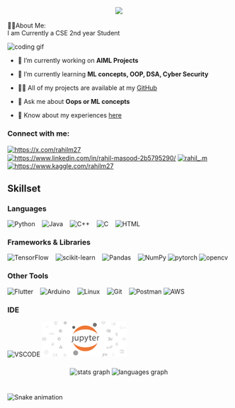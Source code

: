 <p align="center">
  <img src="https://readme-typing-svg.demolab.com/?lines=Hello👋, I'm Rahil Masood;🧑‍💻A passionate backend developer;❣️Open-Source!!;Love to learn new tech and concepts;&font=Fira%20Code&center=true&width=380&height=50&duration=4000&pause=1000">
</p>

🧑‍💻About Me:<br>
I am Currently a CSE 2nd year Student<br>

<img src="https://media.giphy.com/media/qgQUggAC3Pfv687qPC/giphy.gif" alt="coding gif" width="200"/>

- 🔭 I’m currently working on **AIML Projects**

- 🌱 I’m currently learning **ML concepts, OOP, DSA, Cyber Security**

- 👨‍💻 All of my projects are available at my [GitHub](https://github.com/RahilMasood?tab=repositories)

- 💬 Ask me about **Oops or ML concepts**

- 📄 Know about my experiences [here](https://www.linkedin.com/in/rahil-masood-2b5795290)

<h3 align="left">Connect with me:</h3>
<p align="left">
<a href="https://twitter.com/https://x.com/rahilm27" target="blank"><img align="center" src="https://raw.githubusercontent.com/rahuldkjain/github-profile-readme-generator/master/src/images/icons/Social/twitter.svg" alt="https://x.com/rahilm27" height="30" width="40" /></a>
<a href="https://linkedin.com/in/https://www.linkedin.com/in/rahil-masood-2b5795290/" target="blank"><img align="center" src="https://raw.githubusercontent.com/rahuldkjain/github-profile-readme-generator/master/src/images/icons/Social/linked-in-alt.svg" alt="https://www.linkedin.com/in/rahil-masood-2b5795290/" height="30" width="40" /></a>
<a href="https://discord.gg/rahil_.m" target="blank"><img align="center" src="https://raw.githubusercontent.com/rahuldkjain/github-profile-readme-generator/master/src/images/icons/Social/discord.svg" alt="rahil_.m" height="30" width="40" /></a>
<a href="https://kaggle.com/https://www.kaggle.com/rahilm27" target="blank"><img align="center" src="https://raw.githubusercontent.com/rahuldkjain/github-profile-readme-generator/master/src/images/icons/Social/kaggle.svg" alt="https://www.kaggle.com/rahilm27" height="30" width="40" /></a>
</p>

## Skillset

### Languages
<div>
  <img src="https://media.giphy.com/media/KAq5w47R9rmTuvWOWa/giphy.gif" alt="Python" height="80">&nbsp;&nbsp;&nbsp;
  <img src="https://www.sam-solutions.com/blog/wp-content/uploads/2019/07/java-image-recognition.jpg" alt="Java" height="80">&nbsp;&nbsp;&nbsp;
  <img src="https://raw.githubusercontent.com/isocpp/logos/master/cpp_logo.png" alt="C++" height="80">&nbsp;&nbsp;&nbsp;
  <img src="https://upload.wikimedia.org/wikipedia/commons/1/18/C_Programming_Language.svg" alt="C" height="80">&nbsp;&nbsp;&nbsp;
  <img src="https://upload.wikimedia.org/wikipedia/commons/6/61/HTML5_logo_and_wordmark.svg" alt="HTML" height="80">
</div>

### Frameworks & Libraries
<div>
  <img src="https://img.icons8.com/color/452/tensorflow.png" alt="TensorFlow" height="80">&nbsp;&nbsp;&nbsp;
  <img src="https://upload.wikimedia.org/wikipedia/commons/0/05/Scikit_learn_logo_small.svg" alt="scikit-learn" height="80">&nbsp;&nbsp;&nbsp;
  <img src="https://upload.wikimedia.org/wikipedia/commons/thumb/e/ed/Pandas_logo.svg/768px-Pandas_logo.svg.png" alt="Pandas" height="80">&nbsp;&nbsp;&nbsp;
  <img src="https://upload.wikimedia.org/wikipedia/commons/thumb/3/31/NumPy_logo_2020.svg/800px-NumPy_logo_2020.svg.png" alt="NumPy" height="80">
  <img src="https://pytorch.org/tutorials/_static/img/thumbnails/cropped/Deploying-PyTorch-in-Python-via-a-REST-API-with-Flask.png" alt="pytorch" height="80">
  <img src="https://upload.wikimedia.org/wikipedia/commons/thumb/3/32/OpenCV_Logo_with_text_svg_version.svg/220px-OpenCV_Logo_with_text_svg_version.svg.png" alt="opencv" height="80">

</div>

### Other Tools
<div>
  <img src="https://upload.wikimedia.org/wikipedia/commons/1/17/Google-flutter-logo.png" alt="Flutter" height="80">&nbsp;&nbsp;&nbsp;
  <img src="https://upload.wikimedia.org/wikipedia/commons/8/87/Arduino_Logo.svg" alt="Arduino" height="80">&nbsp;&nbsp;&nbsp;
  <img src="https://upload.wikimedia.org/wikipedia/commons/a/af/Tux.png" alt="Linux" height="80">&nbsp;&nbsp;&nbsp;
  <img src="https://upload.wikimedia.org/wikipedia/commons/3/3f/Git_icon.svg" alt="Git" height="80">&nbsp;&nbsp;&nbsp;
  <img src="https://www.vectorlogo.zone/logos/getpostman/getpostman-icon.svg" alt="Postman" height="80">
  <img src="https://a0.awsstatic.com/libra-css/images/logos/aws_logo_smile_1200x630.png" alt="AWS" height="80">&nbsp;&nbsp;&nbsp;
</div>

### IDE
  <div><img src="https://visualstudio.microsoft.com/wp-content/uploads/2019/09/vs-code-responsive-01-1.png" alt="VSCODE" height="80">
  <img src="https://github.com/markusschanta/awesome-jupyter/raw/master/assets/logo.png" alt="JUPTER" height="80"></div>

###

<div align="center">
  <img src="https://github-readme-stats.vercel.app/api?username=rahilmasood&hide_title=false&hide_rank=false&show_icons=true&include_all_commits=true&count_private=true&disable_animations=false&theme=dracula&locale=en&hide_border=false" height="150" alt="stats graph"  />
  <img src="https://github-readme-stats.vercel.app/api/top-langs?username=rahilmasood&locale=en&hide_title=false&layout=compact&card_width=320&langs_count=5&theme=dracula&hide_border=false" height="150" alt="languages graph"  />
</div>

### 

<br clear="both">

<img src="https://RahilMasood.github.io/RahilMasood/snake.svg" alt="Snake animation" />

###
